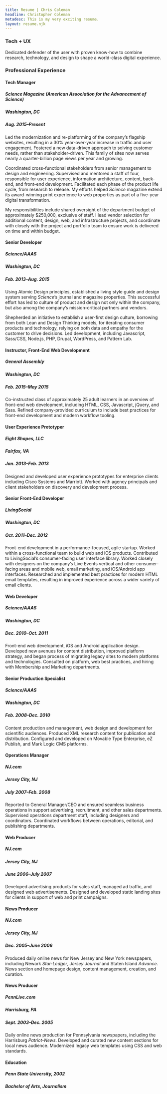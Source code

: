```yaml
---
title: Resume | Chris Coleman
headline: Christopher Coleman
metadesc: This is my very exciting resume.
layout: resume.njk
---
```



### Tech + UX

Dedicated defender of the user with proven know-how to combine research, technology, and design to shape a world-class digital experience.

### Professional Experience

#### Tech Manager

##### *Science* Magazine (American Association for the Advancement of Science)
##### Washington, DC
##### Aug. 2015–Present

Led the modernization and re-platforming of the company’s flagship websites, resulting in a 30% year-over-year increase in traffic and user engagement. Fostered a new data-driven approach to solving customer needs, rather than stakeholder-driven. This family of sites now serves nearly a quarter-billion page views per year and growing.

Coordinated cross-functional stakeholders from senior management to design and engineering. Supervised and mentored a staff of four, responsible for user experience, information architecture, content, back-end, and front-end development. Facilitated each phase of the product life cycle, from research to release. My efforts helped *Science* magazine extend its award-winning print experience to web properties as part of a five-year digital transformation.

My responsibilities include shared oversight of the department budget of approximately $250,000, exclusive of staff. I lead vendor selection for additional content, design, web, and infrastructure projects, and coordinate with closely with the project and portfolio team to ensure work is delivered on time and within budget.

#### Senior Developer

##### *Science*/AAAS
##### Washington, DC
##### Feb. 2013–Aug. 2015

Using Atomic Design principles, established a living style guide and design system serving *Science*’s journal and magazine properties. This successful effort has led to culture of product and design not only within the company, but also among the company’s mission-critical partners and vendors.

Shepherded an initiative to establish a user-first design culture, borrowing from both Lean and Design Thinking models, for iterating consumer products and technology, relying on both data and empathy for the customer to drive decisions. Led development, including Javascript, Sass/CSS, Node.js, PHP, Drupal, WordPress, and Pattern Lab.

#### Instructor, Front-End Web Development

##### General Assembly
##### Washington, DC
##### Feb. 2015–May 2015

Co-instructed class of approximately 25 adult learners in an overview of front-end web development, including HTML, CSS, Javascript, jQuery, and Sass. Refined company-provided curriculum to include best practices for front-end development and modern workflow tooling.

#### User Experience Prototyper

##### Eight Shapes, LLC
##### Fairfax, VA
##### Jan. 2013–Feb. 2013  

Designed and developed user experience prototypes for enterprise clients including Cisco Systems and Marriott. Worked with agency principals and client stakeholders on discovery and development process.

#### Senior Front-End Developer

##### LivingSocial
##### Washington, DC
##### Oct. 2011–Dec. 2012  

Front-end development in a performance-focused, agile startup. Worked within a cross-functional team to build web and iOS products. Contributed to LivingSocial’s consumer-facing user interface library. Worked closely with designers on the company’s Live Events vertical and other consumer-facing areas and mobile web, email marketing, and iOS/Android app interfaces. Researched and implemented best practices for modern HTML email templates, resulting in improved experience across a wider variety of email clients.

#### Web Developer

##### *Science*/AAAS
##### Washington, DC
##### Dec. 2010–Oct. 2011  

Front-end web development, iOS and Android application design. Developed new avenues for content distribution, improved platform strategy, and began process of migrating legacy sites to modern platforms and technologies. Consulted on platform, web best practices, and hiring with Membership and Marketing departments.

#### Senior Production Specialist

##### *Science*/AAAS
##### Washington, DC
##### Feb. 2008–Dec. 2010  

Content production and management, web design and development for scientific audiences. Produced XML research content for publication and distribution. Configured and developed on Movable Type Enterprise, eZ Publish, and Mark Logic CMS platforms.

#### Operations Manager

##### NJ.com
##### Jersey City, NJ
##### July 2007–Feb. 2008

Reported to General Manager/CEO and ensured seamless business operations in support advertising, recruitment, and other sales departments. Supervised operations department staff, including designers and coordinators. Coordinated workflows between operations, editorial, and publishing departments.

#### Web Producer

##### NJ.com
##### Jersey City, NJ
##### June 2006–July 2007

Developed advertising products for sales staff, managed ad traffic, and designed web advertisements. Designed and developed static landing sites for clients in support of web and print campaigns.

#### News Producer

##### NJ.com
##### Jersey City, NJ
##### Dec. 2005–June 2006

Produced daily online news for New Jersey and New York newspapers, including Newark *Star-Ledger*, *Jersey Journal* and Staten Island *Advance*. News section and homepage design, content management, creation, and curation.

#### News Producer

##### PennLive.com
##### Harrisburg, PA
##### Sept. 2003–Dec. 2005  

Daily online news production for Pennsylvania newspapers, including the Harrisburg *Patriot-News*. Developed and curated new content sections for local news audience. Modernized legacy web templates using CSS and web standards.

#### Education

##### Penn State University, 2002  
##### Bachelor of Arts, Journalism
